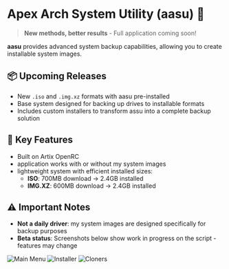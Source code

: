 # Apex Arch System Utility (aasu) 🔄

> **New methods, better results** - Full application coming soon!  

**aasu** provides advanced system backup capabilities, allowing you to create installable system images.

## 📦 Upcoming Releases
- New `.iso` and `.img.xz` formats with aasu pre-installed
- Base system designed for backing up drives to installable formats
- Includes custom installers to transform assu into a complete backup solution

## 🔧 Key Features
- Built on Artix OpenRC
- application works with or without my system images
- lightweight system with efficient installed sizes:
  - **ISO**: 700MB download → 2.4GB installed
  - **IMG.XZ**: 600MB download → 2.4GB installed


## ⚠️ Important Notes
- **Not a daily driver**: my system images are designed specifically for backup purposes
- **Beta status**: Screenshots below show work in progress on the script - features may change

      
![Main Menu](https://github.com/user-attachments/assets/bba5db4b-af10-4ff0-aa3d-e162396343a8)
![Installer](https://github.com/user-attachments/assets/09829840-b892-41a0-b5c1-87bd870e70e1)
![Cloners](https://github.com/user-attachments/assets/099ba344-b2f6-4ec8-81d6-2c20ca87fd59)


